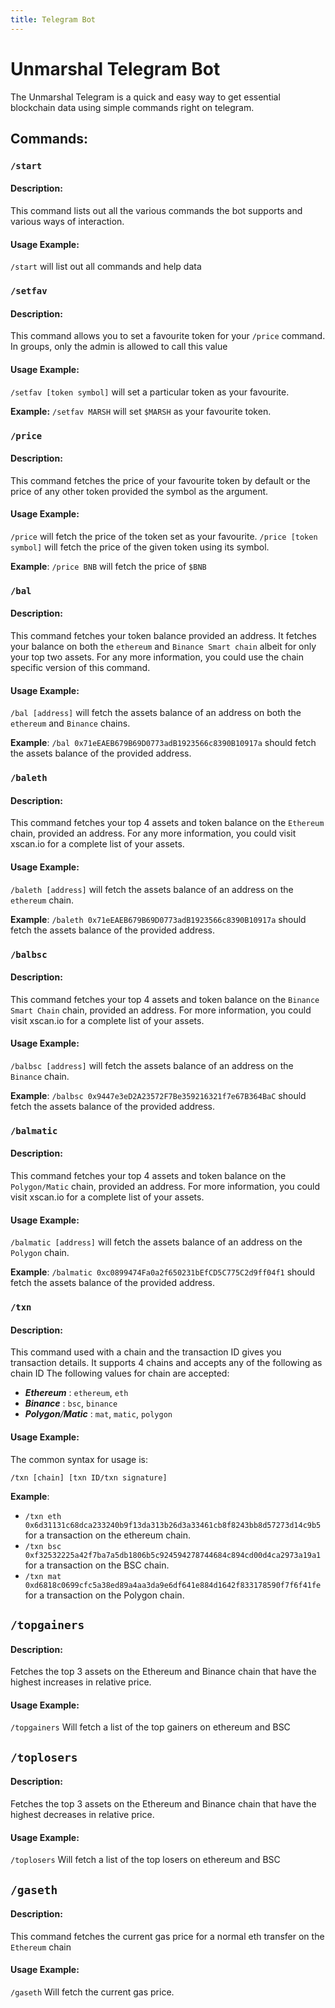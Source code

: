 ```yaml
---
title: Telegram Bot
---
```

# Unmarshal Telegram Bot

The Unmarshal Telegram is a quick and easy way to get essential blockchain data using simple commands right on telegram.

## Commands:

### `/start`
#### Description:
This command lists out all the various commands the bot supports and various ways of interaction.
#### Usage Example:
`/start` will list out all commands and help data

### `/setfav`
#### Description:
This command allows you to set a favourite token for your `/price` command. In groups, only the admin is allowed to call this value
#### Usage Example:
`/setfav [token symbol]` will set a particular token as your favourite.

**Example:** `/setfav MARSH` will set `$MARSH` as your favourite token.

### `/price`
#### Description:
This command fetches the price of your favourite token by default or the price of any other token provided the symbol as the argument.
#### Usage Example:
`/price` will fetch the price of the token set as your favourite.
`/price [token symbol]` will fetch the price of the given token using its symbol.

**Example**: `/price BNB` will fetch the price of `$BNB`

### `/bal`
#### Description:
This command fetches your token balance provided an address. It fetches your balance on both the `ethereum` and `Binance Smart chain` albeit for only your top two assets.
For any more information, you could use the chain specific version of this command.
#### Usage Example:
`/bal [address]` will fetch the assets balance of an address on both the `ethereum` and `Binance` chains.

**Example**: `/bal 0x71eEAEB679B69D0773adB1923566c8390B10917a` should fetch the assets balance of the provided address.

### `/baleth`
#### Description:
This command fetches your top 4 assets and token balance on the `Ethereum` chain, provided an address.
For any more information, you could visit xscan.io for a complete list of your assets.
#### Usage Example:
`/baleth [address]` will fetch the assets balance of an address on the `ethereum` chain.

**Example**: `/baleth 0x71eEAEB679B69D0773adB1923566c8390B10917a` should fetch the assets balance of the provided address.

### `/balbsc`
#### Description:
This command fetches your top 4 assets and token balance on the `Binance Smart Chain` chain, provided an address.
For more information, you could visit xscan.io for a complete list of your assets.
#### Usage Example:
`/balbsc [address]` will fetch the assets balance of an address on the `Binance` chain.

**Example**: `/balbsc 0x9447e3eD2A23572F7Be359216321f7e67B364BaC` should fetch the assets balance of the provided address.

### `/balmatic`
#### Description:
This command fetches your top 4 assets and token balance on the `Polygon/Matic` chain, provided an address.
For more information, you could visit xscan.io for a complete list of your assets.
#### Usage Example:
`/balmatic [address]` will fetch the assets balance of an address on the `Polygon` chain.

**Example**: `/balmatic 0xc0899474Fa0a2f650231bEfCD5C775C2d9ff04f1` should fetch the assets balance of the provided address.

### `/txn`
#### Description:
This command used with a chain and the transaction ID gives you transaction details. It supports 4 chains and accepts any of the following as chain ID
The following values for chain are accepted:
- _**Ethereum**_ : `ethereum`,  `eth`
- _**Binance**_ : `bsc`,  `binance`
- _**Polygon**/**Matic**_ : `mat`,  `matic`,  `polygon`
#### Usage Example:
The common syntax for usage is:

`/txn [chain] [txn ID/txn signature]`

**Example**:

- `/txn eth 0x6d31131c68dca233240b9f13da313b26d3a33461cb8f8243bb8d57273d14c9b5` for a transaction on the ethereum chain.
- `/txn bsc 0xf32532225a42f7ba7a5db1806b5c924594278744684c894cd00d4ca2973a19a1` for a transaction on the BSC chain.
- `/txn mat 0xd6818c0699cfc5a38ed89a4aa3da9e6df641e884d1642f833178590f7f6f41fe` for a transaction on the Polygon chain.

## `/topgainers`
#### Description:
Fetches the top 3 assets on the Ethereum and Binance chain that have the highest increases in relative price.
#### Usage Example:
`/topgainers` Will fetch a list of the top gainers on ethereum and BSC

## `/toplosers`
#### Description:
Fetches the top 3 assets on the Ethereum and Binance chain that have the highest decreases in relative price.
#### Usage Example:
`/toplosers` Will fetch a list of the top losers on ethereum and BSC

## `/gaseth`
#### Description:
This command fetches the current gas price for a normal eth transfer on the `Ethereum` chain
#### Usage Example:
`/gaseth` Will fetch the current gas price.



